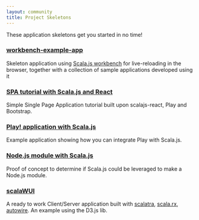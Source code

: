 ```yaml
---
layout: community
title: Project Skeletons
---
```


These application skeletons get you started in no time!

### [workbench-example-app](https://github.com/lihaoyi/workbench-example-app)
Skeleton application using [Scala.js workbench](https://github.com/lihaoyi/scala-js-workbench) for live-reloading in the
browser, together with a collection of sample applications developed using it

### [SPA tutorial with Scala.js and React](https://github.com/ochrons/scalajs-spa-tutorial)
Simple Single Page Application tutorial built upon scalajs-react, Play and Bootstrap.

### [Play! application with Scala.js](https://github.com/vmunier/play-with-scalajs-example)
Example application showing how you can integrate Play with Scala.js.

### [Node.js module with Scala.js](https://github.com/rockymadden/scala-node-example)
Proof of concept to determine if Scala.js could be leveraged to make a Node.js module.

### [scalaWUI](https://github.com/mathieuleclaire/scalaWUI)
A ready to work Client/Server application built with [scalatra](http://scalatra.org/),
[scala.rx](https://github.com/lihaoyi/scala.rx), [autowire](https://github.com/lihaoyi/autowire). An example using the
D3.js lib.
